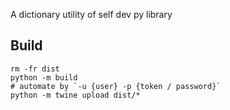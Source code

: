A dictionary utility of self dev py library

## Build
```shell
rm -fr dist
python -m build
# automate by `-u {user} -p {token / password}`
python -m twine upload dist/*
```
